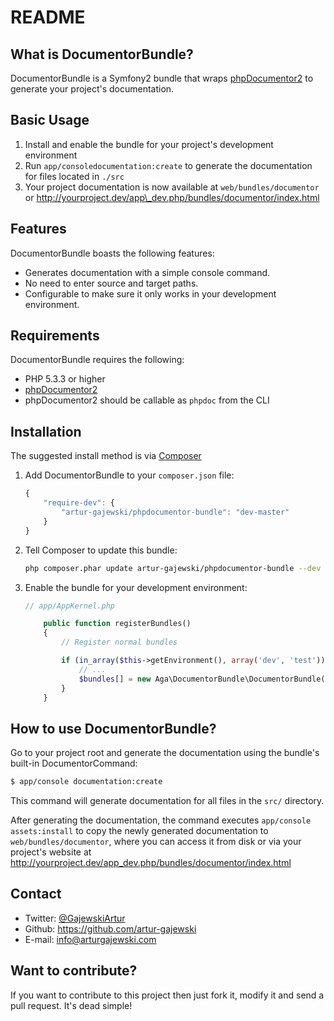 README
======

What is DocumentorBundle?
-------------------------

DocumentorBundle is a Symfony2 bundle that wraps [phpDocumentor2](https://github.com/phpDocumentor/phpDocumentor2) to generate your project's documentation.


Basic Usage
-----------

1. Install and enable the bundle for your project's development environment
2. Run `app/consoledocumentation:create` to generate the documentation for files located in `./src`
3. Your project documentation is now available at `web/bundles/documentor` or http://yourproject.dev/app\_dev.php/bundles/documentor/index.html


Features
--------

DocumentorBundle boasts the following features:

* Generates documentation with a simple console command.
* No need to enter source and target paths.
* Configurable to make sure it only works in your development environment.


Requirements
------------

DocumentorBundle requires the following:

* PHP 5.3.3 or higher
* [phpDocumentor2](https://github.com/phpDocumentor/phpDocumentor2) 
* phpDocumentor2 should be callable as `phpdoc` from the CLI


Installation
------------

The suggested install method is via [Composer](http://getcomposer.org)

1. Add DocumentorBundle to your `composer.json` file:

    ```js
    {
        "require-dev": {
            "artur-gajewski/phpdocumentor-bundle": "dev-master"
        }
    }
    ```

2. Tell Composer to update this bundle:

    ```bash
    php composer.phar update artur-gajewski/phpdocumentor-bundle --dev
    ```

3. Enable the bundle for your development environment:

    ```php
    // app/AppKernel.php

        public function registerBundles()
        {
            // Register normal bundles

            if (in_array($this->getEnvironment(), array('dev', 'test'))) {
                // ...
                $bundles[] = new Aga\DocumentorBundle\DocumentorBundle();
            }
        }
    ```


How to use DocumentorBundle?
----------------------------

Go to your project root and generate the documentation using the bundle's built-in DocumentorCommand:

```bash
$ app/console documentation:create
```

This command will generate documentation for all files in the `src/` directory.

After generating the documentation, the command executes `app/console assets:install` to copy the newly generated documentation to `web/bundles/documentor`, where you can access it from disk or via your project's website at http://yourproject.dev/app_dev.php/bundles/documentor/index.html


Contact
-------

* Twitter: [@GajewskiArtur](http://twitter.com/GajewskiArtur)
* Github: <https://github.com/artur-gajewski>
* E-mail:  [info@arturgajewski.com](mailto:info@arturgajewski.com)


Want to contribute?
-------------------

If you want to contribute to this project then just fork it, modify it and send a pull request. It's dead simple!
